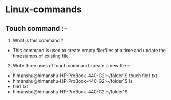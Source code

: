 # Linux-commands
## Touch command :-
1. What is this command ?
 
 - This command is used to create empty file/files at a time and update the timestamps of existing file

2. Write three uses of touch command.
   create a new file :-
-  himanshu@himanshu-HP-ProBook-440-G2:~/folder1$ touch file1.txt
-  himanshu@himanshu-HP-ProBook-440-G2:~/folder1$ ls
-  file1.txt
-  himanshu@himanshu-HP-ProBook-440-G2:~/folder1$ 
